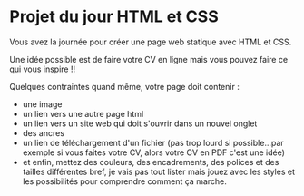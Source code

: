 # Projet du jour HTML et CSS

Vous avez la journée pour créer une page web statique avec HTML et CSS.

Une idée possible est de faire votre CV en ligne mais vous pouvez faire ce qui vous inspire !!

Quelques contraintes quand même, votre page doit contenir :
  - une image
  - un lien vers une autre page html
  - un lien vers un site web qui doit s'ouvrir dans un nouvel onglet
  - des ancres
  - un lien de téléchargement d'un fichier (pas trop lourd si possible...par exemple si vous faites votre CV, alors votre CV en PDF c'est une idée)
  - et enfin, mettez des couleurs, des encadrements, des polices et des tailles différentes bref, je vais pas tout lister mais jouez avec les styles et les possibilités pour comprendre comment ça marche.
